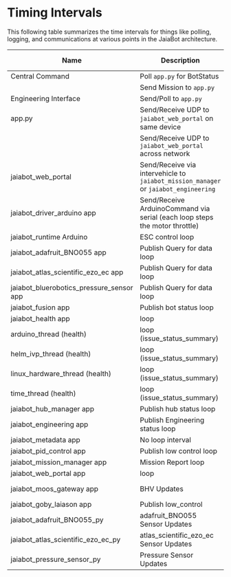 # Timing Intervals

This following table summarizes the time intervals for things like polling, logging, and communications at various points in the JaiaBot architecture.

| Name                                      | Description                                                                         | Timing                                          | Path                                                          | Date Changed
| --------------------                      | ----------------                                                                    | -------------------------                       | ---                                                           | --------------
| Central Command                           | Poll `app.py` for BotStatus                                                         | 0.5 s interval                                  | src/web/central_command/client/components/CentralCommand.jsx  | 08/25/2022
|                                           | Send Mission to `app.py`                                                            | ASAP                                            |                                                               | 08/25/2022
| Engineering Interface                     | Send/Poll to `app.py`                                                               | 0.1 s interval                                  | src/web/engineering/script.js                                 | 08/25/2022
| app.py                                    | Send/Receive UDP to `jaiabot_web_portal` on same device                             | "Instantly"                                     | src/web/server/app.py                                         | 08/25/2022
|                                           | Send/Receive UDP to `jaiabot_web_portal` across network                             | Depends on network latency                      |                                                               | 08/25/2022
| jaiabot_web_portal                        | Send/Receive via intervehicle to `jaiabot_mission_manager` or `jaiabot_engineering` | Depends on XBee radio latency                   | src/bin/                                                      | 08/25/2022
| jaiabot_driver_arduino app                | Send/Receive ArduinoCommand via serial (each loop steps the motor throttle)         | 0.0625 s loop interval                          | src/bin/drivers/arduino/app.cpp                               | 08/29/2022
| jaiabot_runtime Arduino                   | ESC control loop                                                                    | 0.0625 s loop interval                             | src/arduino/jaiabot_runtime/jaiabot_runtime.ino               | 08/29/2022
| jaiabot_adafruit_BNO055 app               | Publish Query for data loop                                                         | 1 s loop interval                               | src/bin/drivers/adafruit_BNO055/app.cpp                       | 08/25/2022
| jaiabot_atlas_scientific_ezo_ec app       | Publish Query for data loop                                                         | 1 s loop interval                               | src/bin/drivers/atlas_scientific_ezo_ec/app.cpp               | 08/25/2022
| jaiabot_bluerobotics_pressure_sensor app  | Publish Query for data loop                                                         | 0.5 s loop interval                             | src/bin/drivers/bluerobotics_pressure_sensor/app.cpp          | 08/25/2022
| jaiabot_fusion app                        | Publish bot status loop                                                             | 0.5 s loop interval                             | src/bin/fusion/fusion.cpp                                     | 08/25/2022
| jaiabot_health app                        | loop                                                                                | 1 s loop interval                               | src/bin/health/app.cpp                                        | 08/25/2022
| arduino_thread (health)                   | loop (issue_status_summary)                                                         | 15 s loop interval                              | src/bin/health/arduino_thread.cpp                             | 08/25/2022
| helm_ivp_thread (health)                  | loop (issue_status_summary)                                                         | 15 s loop interval                              | src/bin/health/helm_ivp_thread.cpp                            | 08/25/2022
| linux_hardware_thread (health)            | loop (issue_status_summary)                                                         | 60 s loop interval                              | src/bin/health/linux_hardware_thread.cpp                      | 08/25/2022
| time_thread (health)                      | loop (issue_status_summary)                                                         | 60 s loop interval                              | src/bin/health/time_thread.cpp                                | 08/25/2022
| jaiabot_hub_manager app                   | Publish hub status loop                                                             | 0.5 s loop interval                             | src/bin/hub_manager/hub_manager.cpp                           | 08/25/2022
| jaiabot_engineering app                   | Publish Engineering status loop                                                     | 0.2 s loop interval                             | src/bin/jaiabot_engineering/app.cpp                           | 08/25/2022
| jaiabot_metadata app                      | No loop interval                                                                    | No loop interval                                | src/bin/jaiabot_metadata/app.cpp                              | 08/25/2022
| jaiabot_pid_control app                   | Publish low control loop                                                            | 0.5 s loop interval                             | src/bin/jaiabot_pid_control/app.cpp                           | 08/25/2022
| jaiabot_mission_manager app               | Mission Report loop                                                                 | 1 s loop interval                               | src/bin/mission_manager/app.cpp                               | 08/25/2022
| jaiabot_web_portal app                    | loop                                                                                | 2 s loop interval                               | src/bin/web_portal/app.cpp                                    | 08/25/2022
| jaiabot_moos_gateway app                  | BHV Updates                                                                         | Depends goby::moos::FrontSeatTranslation        | src/lib/jaiabot_moos_gateway/app.cpp                          | 08/25/2022
| jaiabot_goby_laiason app                  | Publish low_control                                                                 | 0.05 s loop interval                            | src/lib/laiason/laiason_jaiabot.cpp                           | 08/25/2022
| jaiabot_adafruit_BNO055_py                | adafruit_BNO055 Sensor Updates                                                      | Depends jaiabot_adafruit_BNO055                 | src/python/adafruit_BNO055/jaiabot_imu.py                     | 08/25/2022
| jaiabot_atlas_scientific_ezo_ec_py        | atlas_scientific_ezo_ec Sensor Updates                                              | Depends jaiabot_atlas_scientific_ezo_ec         | src/python/atlas_scientific_ezo_ec/jaiabot_as-ezo-ec.py       | 08/25/2022
| jaiabot_pressure_sensor_py                | Pressure Sensor Updates                                                             | Depends jaiabot_bluerobotics_pressure_sensor    | src/python/pressure_sensor/jaiabot_pressure_sensor.py         | 08/25/2022